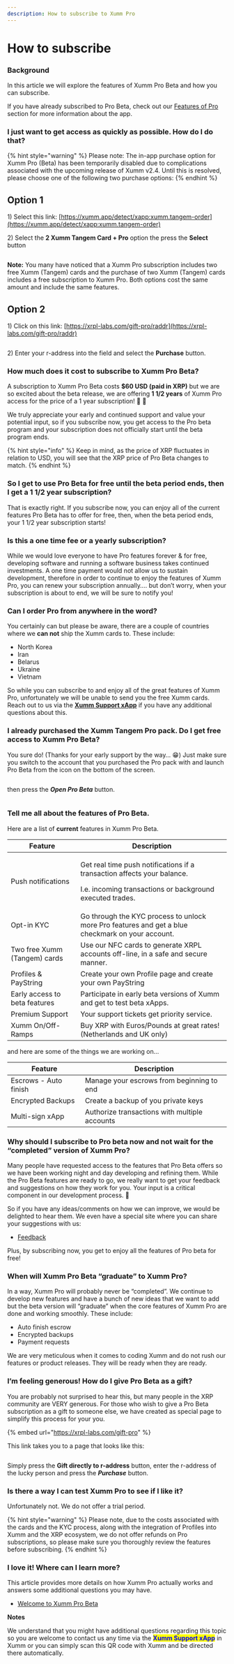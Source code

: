 ```yaml
---
description: How to subscribe to Xumm Pro
---
```


# How to subscribe

### **Background**

In this article we will explore the features of Xumm Pro Beta and how you can subscribe.

If you have already subscribed to Pro Beta, check out our [Features of Pro](features-of-pro.md) section for more information about the app.

### **I just want to get access as quickly as possible. How do I do that?**

{% hint style="warning" %}
Please note: The in-app purchase option for Xumm Pro (Beta) has been temporarily disabled due to complications associated with the upcoming release of Xumm v2.4. Until this is resolved, please choose one of the following two purchase options:&#x20;
{% endhint %}

## Option 1

1\) Select this link: [https://xumm.app/detect/xapp:xumm.tangem-order](https://xumm.app/detect/xapp:xumm.tangem-order)

2\) Select the **2 Xumm Tangem Card + Pro** option the press the **Select** button&#x20;

<figure><img src="../.gitbook/assets/Tangem order -1.png" alt=""><figcaption></figcaption></figure>

**Note:** You many have noticed that a Xumm Pro subscription includes two free Xumm (Tangem) cards and the purchase of two Xumm (Tangem) cards includes a free subscription to Xumm Pro. Both options cost the same amount and include the same features.

## Option 2

1\) Click on this link: [https://xrpl-labs.com/gift-pro/raddr](https://xrpl-labs.com/gift-pro/raddr)

<figure><img src="../.gitbook/assets/Gift Xumm Pro - 1.png" alt=""><figcaption></figcaption></figure>

2\) Enter your r-address into the field and select the **Purchase** button.

### **How much does it cost to subscribe to Xumm Pro Beta?**

A subscription to Xumm Pro Beta costs **$60 USD (paid in XRP)** but we are so excited about the beta release, we are offering **1 1/2 years** of Xumm Pro access for the price of a 1 year subscription! 🎁 🥳&#x20;

We truly appreciate your early and continued support and value your potential input, so if you subscribe now, you get access to the Pro beta program and your subscription does not officially start until the beta program ends.

{% hint style="info" %}
Keep in mind, as the price of XRP fluctuates in relation to USD, you will see that the XRP price of Pro Beta changes to match.
{% endhint %}

### **So I get to use Pro Beta for free until the beta period ends, then I get a 1 1/2 year subscription?**

That is exactly right. If you subscribe now, you can enjoy all of the current features Pro Beta has to offer for free, then, when the beta period ends, your 1 1/2 year subscription starts!

### **Is this a one time fee or a yearly subscription?**

While we would love everyone to have Pro features forever & for free, developing software and running a software business takes continued investments. A one time payment would not allow us to sustain development, therefore in order to continue to enjoy the features of Xumm Pro, you can renew your subscription annually…. but don’t worry, when your subscription is about to end, we will be sure to notify you!

### **Can I order Pro from anywhere in the word?**

You certainly can but please be aware, there are a couple of countries where we **can not** ship the Xumm cards to. These include:

* North Korea
* Iran
* Belarus
* Ukraine
* Vietnam

So while you can subscribe to and enjoy all of the great features of Xumm Pro, unfortunately we will be unable to send you the free Xumm cards.  Reach out to us via the [**Xumm Support xApp**](https://xumm.app/detect/xapp:xumm.support) if you have any additional questions about this.

### **I already purchased the Xumm Tangem Pro pack.** **Do I get free access to Xumm Pro Beta?**

You sure do! (Thanks for your early support by the way… 😁) Just make sure you switch to the account that you purchased the Pro pack with and launch Pro Beta from the icon on the bottom of the screen.

<figure><img src="../.gitbook/assets/Pro - 1.png" alt=""><figcaption></figcaption></figure>

then press the _**Open Pro Beta**_ button.

<figure><img src="../.gitbook/assets/Pro - 2.png" alt=""><figcaption></figcaption></figure>

### **Tell me all about the features of Pro Beta.**

Here are a list of **current** features in Xumm Pro Beta.

| Feature                       | Description                                                                                                                                     |
| ----------------------------- | ----------------------------------------------------------------------------------------------------------------------------------------------- |
| Push notifications            | <p>Get real time push notifications if a transaction affects your balance. </p><p>I.e. incoming transactions or background executed trades.</p> |
| Opt-in KYC                    | Go through the KYC process to unlock more Pro features and get a blue checkmark on your account.                                                |
| Two free Xumm (Tangem) cards  | Use our NFC cards to generate XRPL accounts off-line, in a safe and secure manner.                                                              |
| Profiles & PayString          | Create your own Profile page and create your own PayString                                                                                      |
| Early access to beta features | Participate in early beta versions of Xumm and get to test beta xApps.                                                                          |
| Premium Support               | Your support tickets get priority service.                                                                                                      |
| Xumm On/Off-Ramps             | Buy XRP with Euros/Pounds at great rates! (Netherlands and UK only)                                                                             |

and here are some of the things we are working on…

| Feature               | Description                                   |
| --------------------- | --------------------------------------------- |
| Escrows - Auto finish | Manage your escrows from beginning to end     |
| Encrypted Backups     | Create a backup of you private keys           |
| Multi-sign xApp       | Authorize transactions with multiple accounts |



### **Why should I subscribe to Pro beta now and not wait for the “completed” version of Xumm Pro?**

Many people have requested access to the features that Pro Beta offers so we have been working night and day developing and refining them. While the Pro Beta features are ready to go, we really want to get your feedback and suggestions on how they work for you. Your input is a critical component in our development process. 🤗

So if you have any ideas/comments on how we can improve, we would be delighted to hear them. We even have a special site where you can share your suggestions with us:

* [Feedback](https://feedback.xumm.dev/)

Plus, by subscribing now, you get to enjoy all the features of Pro beta for free!

### **When will Xumm Pro Beta “graduate” to Xumm Pro?**

In a way, Xumm Pro will probably never be “completed”. We continue to develop new features and have a bunch of new ideas that we want to add but the beta version will “graduate” when the core features of Xumm Pro are done and working smoothly. These include:

* Auto finish escrow
* Encrypted backups
* Payment requests

We are very meticulous when it comes to coding Xumm and do not rush our features or product releases. They will be ready when they are ready.

### **I’m feeling generous! How do I give Pro Beta as a gift?**

You are probably not surprised to hear this, but many people in the XRP community are VERY generous. For those who wish to give a Pro Beta subscription as a gift to someone else, we have created as special page to simplify this process for your you.

{% embed url="https://xrpl-labs.com/gift-pro" %}

This link takes you to a page that looks like this:

<figure><img src="../.gitbook/assets/Gift Xumm Pro.png" alt=""><figcaption></figcaption></figure>

Simply press the **Gift directly to r-address** button, enter the r-address of the lucky person and press the _**Purchase**_ button.

### **Is there a way I can test Xumm Pro to see if I like it?**

Unfortunately not. We do not offer a trial period.

{% hint style="warning" %}
Please note, due to the costs associated with the cards and the KYC process, along with the integration of Profiles into Xumm and the XRP ecosystem, we do not offer refunds on Pro subscriptions, so please make sure you thoroughly review the features before subscribing.
{% endhint %}

### **I love it! Where can I learn more?**

This article provides more details on how Xumm Pro actually works and answers some additional questions you may have.

* [Welcome to Xumm Pro Beta](all-about-xumm-pro/welcome-to-xumm-pro-beta.md)

**Notes**

We understand that you might have additional questions regarding this topic so you are welcome to contact us any time via the <mark style="color:blue;">**Xumm Support xApp**</mark> in Xumm or you can simply scan this QR code with Xumm and be directed there automatically.

<figure><img src="../.gitbook/assets/Support banner Xumm.png" alt=""><figcaption></figcaption></figure>
